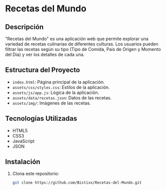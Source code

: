 # Recetas del Mundo

## Descripción

"Recetas del Mundo" es una aplicación web que permite explorar una variedad de recetas culinarias de diferentes culturas. Los usuarios pueden filtrar las recetas según su tipo (Tipo de Comida, Pais de Origen y Momento del Dia) y ver los detalles de cada una.

## Estructura del Proyecto

- `index.html`: Página principal de la aplicación.
- `assets/css/styles.css`: Estilos de la aplicación.
- `assets/js/app.js`: Lógica de la aplicación.
- `assets/data/recetas.json`: Datos de las recetas.
- `assets/img/`: Imágenes de las recetas.

## Tecnologías Utilizadas

- HTML5
- CSS3
- JavaScript
- JSON

## Instalación

1. Clona este repositorio:

   ```bash
   git clone https://github.com/Bistixx/Recetas-del-Mundo.git
